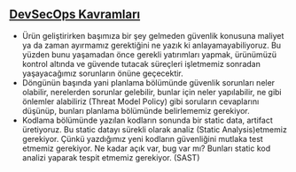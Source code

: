 ## [DevSecOps Kavramları](https://medium.com/kocsistem/devsecops-kavramlar%C4%B1-b4a87e55b19f)

- Ürün geliştirirken başımıza bir şey gelmeden güvenlik konusuna maliyet ya da zaman ayırmamız gerektiğini ne yazık ki anlayamayabiliyoruz. Bu yüzden bunu yaşamadan önce gerekli yatırımları yapmak, ürünümüzü kontrol altında ve güvende tutacak süreçleri işletmemiz sonradan yaşayacağımız sorunların önüne geçecektir.
- Döngünün başında yani planlama bölümünde güvenlik sorunları neler olabilir, nerelerden sorunlar gelebilir, bunlar için neler yapılabilir, ne gibi önlemler alabiliriz (Threat Model Policy) gibi soruların cevaplarını düşünüp, bunları planlama bölümünde belirlememiz gerekiyor.
- Kodlama bölümünde yazılan kodların sonunda bir static data, artifact üretiyoruz. Bu static datayı sürekli olarak analiz (Static Analysis)etmemiz gerekiyor. Çünkü yazdığımız yeni kodların güvenliğini mutlaka test etmemiz gerekiyor. Ne kadar açık var, bug var mı? Bunları static kod analizi yaparak tespit etmemiz gerekiyor. (SAST)